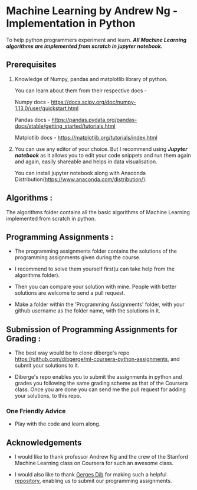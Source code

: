 # Machine Learning by Andrew Ng - Implementation in Python
To help python programmers experiment and learn. ***All Machine Learning algorithms are implemented from scratch in jupyter notebook.***

## Prerequisites
1. Knowledge of Numpy, pandas and matplotlib library of python.
   
   You can learn about them from their respective docs - 
   
   Numpy docs - https://docs.scipy.org/doc/numpy-1.13.0/user/quickstart.html
   
   Pandas docs - https://pandas.pydata.org/pandas-docs/stable/getting_started/tutorials.html
   
   Matplotlib docs - https://matplotlib.org/tutorials/index.html
   
2. You can use any editor of your choice. But I recommend using ***Jupyter notebook*** as it allows you to
   edit your code snippets and run them again and again, easily shareable and helps in data visualisation.
   
   You can install jupyter notebook along with Anaconda Distribution(https://www.anaconda.com/distribution/).
   
   
## Algorithms :
The algorithms folder contains all the basic algorithms of Machine Learning implemented from scratch in python.

## Programming Assignments :
- The programming assignments folder contains the solutions of the programming assignments given during the course. 

- I recommend to solve them yourself first(u can take help from the algorithms folder). 

- Then you can compare your solution with mine. People with better solutions are welcome to send a pull request. 

- Make a folder within the 'Programming Assignments' folder, with your github username as the folder name, with the solutions in it.

## Submission of Programming Assignments for Grading :

- The best way would be to clone diberge's repo https://github.com/dibgerge/ml-coursera-python-assignments, and submit your solutions to it.

- Diberge's repo enables you to submit the assignments in python and grades you following the same grading scheme as that of the Coursera class. Once you are done you can send me the pull request for adding your solutions, to this repo.

### One Friendly Advice 
- Play with the code and learn along.

## Acknowledgements

- I would like to thank professor Andrew Ng and the crew of the Stanford Machine Learning class on Coursera for such an awesome class. 

- I would also like to thank [Gerges Dib](https://github.com/dibgerge) for making such a helpful [repository](https://github.com/dibgerge/ml-coursera-python-assignments), enabling us to submit our programming assignments.
   
